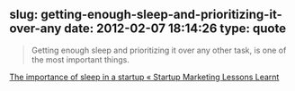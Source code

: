 slug: getting-enough-sleep-and-prioritizing-it-over-any
date: 2012-02-07 18:14:26
type: quote
---

> Getting enough sleep and prioritizing it over any other task, is one of the most important things.

[The importance of sleep in a startup « Startup Marketing Lessons Learnt](http://leostartsup.com/2012/02/the-importance-of-sleep-in-a-startup/)
